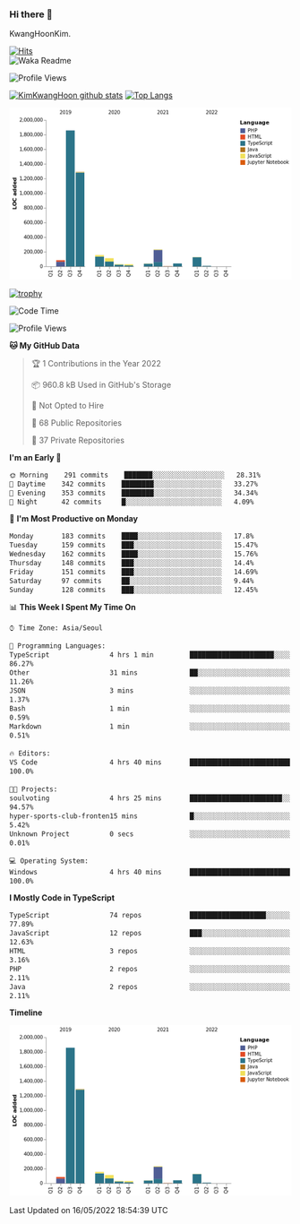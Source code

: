### Hi there 👋

KwangHoonKim.

[![Hits](https://hits.seeyoufarm.com/api/count/incr/badge.svg?url=https%3A%2F%2Fgithub.com%2Frhkdgns95)](https://hits.seeyoufarm.com)  
![Waka Readme](https://github.com/rhkdgns95/rhkdgns95/workflows/Waka%20Readme/badge.svg)

![Profile Views](http://img.shields.io/badge/Profile%20Views-0-blue)

[![KimKwangHoon github stats](https://github-readme-stats.vercel.app/api?username=rhkdgns95&show_icons=true)](https://github.com/rhkdgns95/github-readme-stats)   [![Top Langs](https://github-readme-stats.vercel.app/api/top-langs/?username=rhkdgns95&layout=compact)](https://github.com/rhkdgns95/github-readme-stats)   


![Chart not found](https://raw.githubusercontent.com/rhkdgns95/rhkdgns95/master/charts/bar_graph.png) 

[![trophy](https://github-profile-trophy.vercel.app/?username=rhkdgns95)](https://github.com/rhkdgns95/github-profile-trophy)

<!--START_SECTION:waka-->
![Code Time](http://img.shields.io/badge/Code%20Time-0%20secs-blue)

![Profile Views](http://img.shields.io/badge/Profile%20Views-0-blue)

**🐱 My GitHub Data** 

> 🏆 1 Contributions in the Year 2022
 > 
> 📦 960.8 kB Used in GitHub's Storage 
 > 
> 🚫 Not Opted to Hire
 > 
> 📜 68 Public Repositories 
 > 
> 🔑 37 Private Repositories  
 > 
**I'm an Early 🐤** 

```text
🌞 Morning    291 commits    ███████░░░░░░░░░░░░░░░░░░   28.31% 
🌆 Daytime    342 commits    ████████░░░░░░░░░░░░░░░░░   33.27% 
🌃 Evening    353 commits    ████████░░░░░░░░░░░░░░░░░   34.34% 
🌙 Night      42 commits     █░░░░░░░░░░░░░░░░░░░░░░░░   4.09%

```
📅 **I'm Most Productive on Monday** 

```text
Monday       183 commits    ████░░░░░░░░░░░░░░░░░░░░░   17.8% 
Tuesday      159 commits    ███░░░░░░░░░░░░░░░░░░░░░░   15.47% 
Wednesday    162 commits    ████░░░░░░░░░░░░░░░░░░░░░   15.76% 
Thursday     148 commits    ███░░░░░░░░░░░░░░░░░░░░░░   14.4% 
Friday       151 commits    ███░░░░░░░░░░░░░░░░░░░░░░   14.69% 
Saturday     97 commits     ██░░░░░░░░░░░░░░░░░░░░░░░   9.44% 
Sunday       128 commits    ███░░░░░░░░░░░░░░░░░░░░░░   12.45%

```


📊 **This Week I Spent My Time On** 

```text
⌚︎ Time Zone: Asia/Seoul

💬 Programming Languages: 
TypeScript               4 hrs 1 min         █████████████████████░░░░   86.27% 
Other                    31 mins             ██░░░░░░░░░░░░░░░░░░░░░░░   11.26% 
JSON                     3 mins              ░░░░░░░░░░░░░░░░░░░░░░░░░   1.37% 
Bash                     1 min               ░░░░░░░░░░░░░░░░░░░░░░░░░   0.59% 
Markdown                 1 min               ░░░░░░░░░░░░░░░░░░░░░░░░░   0.51%

🔥 Editors: 
VS Code                  4 hrs 40 mins       █████████████████████████   100.0%

🐱‍💻 Projects: 
soulvoting               4 hrs 25 mins       ███████████████████████░░   94.57% 
hyper-sports-club-fronten15 mins             █░░░░░░░░░░░░░░░░░░░░░░░░   5.42% 
Unknown Project          0 secs              ░░░░░░░░░░░░░░░░░░░░░░░░░   0.01%

💻 Operating System: 
Windows                  4 hrs 40 mins       █████████████████████████   100.0%

```

**I Mostly Code in TypeScript** 

```text
TypeScript               74 repos            ███████████████████░░░░░░   77.89% 
JavaScript               12 repos            ███░░░░░░░░░░░░░░░░░░░░░░   12.63% 
HTML                     3 repos             ░░░░░░░░░░░░░░░░░░░░░░░░░   3.16% 
PHP                      2 repos             ░░░░░░░░░░░░░░░░░░░░░░░░░   2.11% 
Java                     2 repos             ░░░░░░░░░░░░░░░░░░░░░░░░░   2.11%

```


**Timeline**

![Chart not found](https://raw.githubusercontent.com/rhkdgns95/rhkdgns95/master/charts/bar_graph.png) 


 Last Updated on 16/05/2022 18:54:39 UTC
<!--END_SECTION:waka-->
